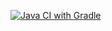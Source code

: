 [![Java CI with Gradle](https://github.com/ArtVysh/Java_AQA_CI_Api/actions/workflows/gradle.yml/badge.svg)](https://github.com/ArtVysh/Java_AQA_CI_Api/actions/workflows/gradle.yml)
